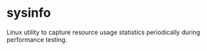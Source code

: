 # sysinfo

Linux utility to capture resource usage statistics periodically during performance testing.
